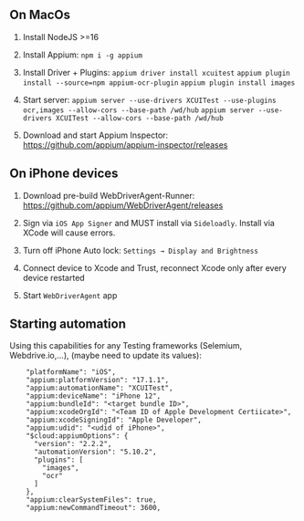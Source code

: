 ## On MacOs

1. Install NodeJS >=16

2. Install Appium: `npm i -g appium`

3. Install Driver + Plugins:
`appium driver install xcuitest`
`appium plugin install --source=npm appium-ocr-plugin`
`appium plugin install images`

4. Start server: `appium server --use-drivers XCUITest --use-plugins ocr,images --allow-cors --base-path /wd/hub`
`appium server --use-drivers XCUITest --allow-cors --base-path /wd/hub`

5. Download and start Appium Inspector: https://github.com/appium/appium-inspector/releases

## On iPhone devices

1. Download pre-build WebDriverAgent-Runner: https://github.com/appium/WebDriverAgent/releases

2. Sign via `iOS App Signer` and MUST install via `Sideloadly`. Install via XCode will cause errors.

3. Turn off iPhone Auto lock: `Settings → Display and Brightness`

4. Connect device to Xcode and Trust, reconnect Xcode only after every device restarted

5. Start `WebDriverAgent` app

## Starting automation

Using this capabilities for any Testing frameworks (Selemium, Webdrive.io,...), (maybe need to update its values):

```
    "platformName": "iOS",
    "appium:platformVersion": "17.1.1",
    "appium:automationName": "XCUITest",
    "appium:deviceName": "iPhone 12",
    "appium:bundleId": "<target bundle ID>",
    "appium:xcodeOrgId": "<Team ID of Apple Development Certiicate>",
    "appium:xcodeSigningId": "Apple Developer",
    "appium:udid": "<udid of iPhone>",
    "$cloud:appiumOptions": {
      "version": "2.2.2",
      "automationVersion": "5.10.2",
      "plugins": [
        "images",
        "ocr"
      ]
    },
    "appium:clearSystemFiles": true,
    "appium:newCommandTimeout": 3600,
```